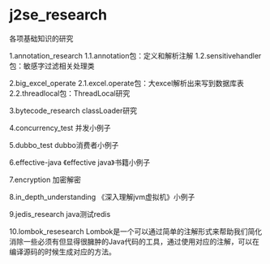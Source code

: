 # j2se_research
各项基础知识的研究

1.annotation_research
	1.1.annotation包：定义和解析注解
	1.2.sensitivehandler包：敏感字过滤相关处理类
  
2.big_excel_operate
	2.1.excel.operate包：大excel解析出来写到数据库表
	2.2.threadlocal包：ThreadLocal研究
  
3.bytecode_research
	classLoader研究
  
4.concurrency_test
	并发小例子
  
5.dubbo_test
	dubbo消费者小例子
  
6.effective-java
	《effective java》书籍小例子
  
7.encryption
	加密解密
  
8.in_depth_understanding
	《深入理解jvm虚拟机》小例子 
	
9.jedis_research
	java测试redis
	
10.lombok_resesearch
	Lombok是一个可以通过简单的注解形式来帮助我们简化消除一些必须有但显得很臃肿的Java代码的工具，通过使用对应的注解，可以在编译源码的时候生成对应的方法。
